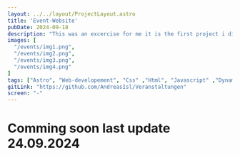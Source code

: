```yaml
---
layout: ../../layout/ProjectLayout.astro
title: 'Event-Website'
pubDate: 2024-09-18
description: "This was an excercise for me it is the first project i did after finishing the astro tutorial.The goal was to  read the data from an interface and display it as events"
images: [
  "/events/img1.png",
  "/events/img2.png",
  "/events/img3.png",
  "/events/img4.png"
]
tags: ["Astro", "Web-developement", "Css" ,"Html", "Javascript" ,"Dynamicpaths", "Visualstudio-Code","Databases","Data-Interface"]
gitLink: "https://github.com/AndreasIsl/Veranstaltungen"
screen: "-"
---
```


# Comming soon last update 24.09.2024

